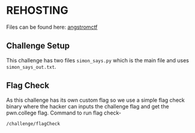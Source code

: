 # REHOSTING

Files can be found here: [angstromctf](https://github.com/blairsec/challenges/tree/master/angstromctf/2023/misc/simon_says)

## Challenge Setup
This challenge has two files `simon_says.py` which is the main file and uses `simon_says_out.txt`.


## Flag Check
As this challenge has its own custom flag so we use a simple flag check binary where the hacker can inputs the challenge flag and get the pwn.college flag.
Command to run flag check-
```
/challenge/flagCheck
```